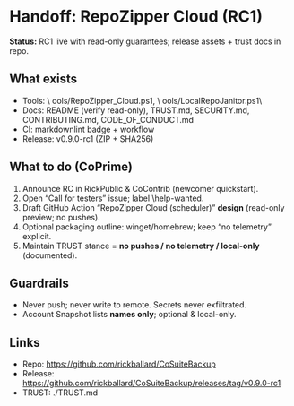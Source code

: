 ﻿# Handoff: RepoZipper Cloud (RC1)

**Status:** RC1 live with read-only guarantees; release assets + trust docs in repo.

## What exists
- Tools: \	ools/RepoZipper_Cloud.ps1\, \	ools/LocalRepoJanitor.ps1\
- Docs: README (verify read-only), TRUST.md, SECURITY.md, CONTRIBUTING.md, CODE_OF_CONDUCT.md
- CI: markdownlint badge + workflow
- Release: v0.9.0-rc1 (ZIP + SHA256)

## What to do (CoPrime)
1) Announce RC in RickPublic & CoContrib (newcomer quickstart).
2) Open “Call for testers” issue; label \help-wanted\.
3) Draft GitHub Action “RepoZipper Cloud (scheduler)” **design** (read-only preview; no pushes).
4) Optional packaging outline: winget/homebrew; keep “no telemetry” explicit.
5) Maintain TRUST stance = **no pushes / no telemetry / local-only** (documented).

## Guardrails
- Never push; never write to remote. Secrets never exfiltrated.
- Account Snapshot lists **names only**; optional & local-only.

## Links
- Repo: https://github.com/rickballard/CoSuiteBackup
- Release: https://github.com/rickballard/CoSuiteBackup/releases/tag/v0.9.0-rc1
- TRUST: ./TRUST.md